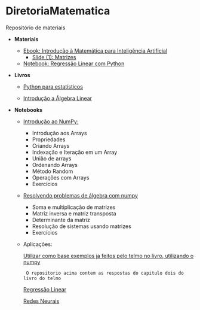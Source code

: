 # DiretoriaMatematica
Repositório de materiais

* **Materiais**

    * [Ebook: Introdução à Matemática para Inteligência Artificial](https://github.com/TailUFPB/DiretoriaMatematica/blob/master/materiais/ebook/TAIL_MAT.pdf)
        * [Slide (1): Matrizes](https://github.com/TailUFPB/DiretoriaMatematica/blob/master/materiais/notebooks/Regress%C3%A3o_linear_com_Python.ipynb)
    * [Notebook: Regressão Linear com Python](https://github.com/TailUFPB/DiretoriaMatematica/blob/master/materiais/notebooks/Regress%C3%A3o_linear_com_Python.ipynb)

* **Livros**

    * [Python para estatísticos](tmfilho.github.io/pyestbook)

    * [Introdução a Álgebra Linear](http://www.mat.ufpb.br/jorge/arquivos/disciplinas/listas/LivroIAL)

* **Notebooks**
    * [Introdução ao NumPy:](https://colab.research.google.com/drive/1LehXQ9v2TM3CeL1DpnntAp_N8AsHmVSw#scrollTo=A5FLhkU7MNMt)
        
        * Introdução aos Arrays
        * Propriedades        
        * Criando Arrays        
        * Indexação e Iteração em um Array        
        * União de arrays   
        * Ordenando Arrays
        * Método Random
        * Operações com Arrays
        * Exercícios

    * [Resolvendo problemas de álgebra com numpy](https://colab.research.google.com/drive/1QRiREC4rCM3KZ1-kLf6MCVWj9qsOELax#scrollTo=HEZnN5lZZGln)
        
        * Soma e multiplicação de matrizes
        * Matriz inversa e matriz transposta
        * Determinante da matriz
        * Resolução de sistemas usando matrizes
        * Exercícios

    *  Aplicações:

        [Utilizar como base exemplos ja feitos pelo telmo no livro, utilizando o numpy](https://github.com/Manuelfjr/PythonParaEstatisticos/blob/master/ExeChapter_2.ipynb)
            
            O repositorio acima contem as respostas do capitulo dois do livro do telmo

        [Regressão Linear](https://colab.research.google.com/drive/1DE-QcDbChQLmVgL-IqUcn-hNikA-w8vO)

        [Redes Neurais](https://colab.research.google.com/drive/1b3QpTlocYfJfCGb4p4Mfk5netTVwwqvX?usp=sharing)
